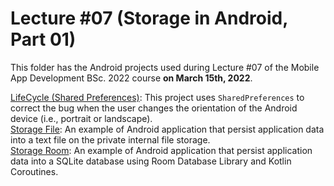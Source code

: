 # Lecture #07  (Storage in Android, Part 01)
This folder has the Android projects used during Lecture #07 of the Mobile App Development BSc. 2022 course **on March 15th, 2022**.

[LifeCycle (Shared Preferences)](07-1_LifeCycle-sp): This project uses `SharedPreferences` to correct the bug when the user changes the orientation of the Android device (i.e., portrait or landscape).<br />
[Storage File](07-2_StorageFile): An example of Android application that persist application data into a text file on the private internal file storage.<br />
[Storage Room](07-3_StorageRoom): An example of Android application that persist application data into a SQLite database using Room Database Library and Kotlin Coroutines.